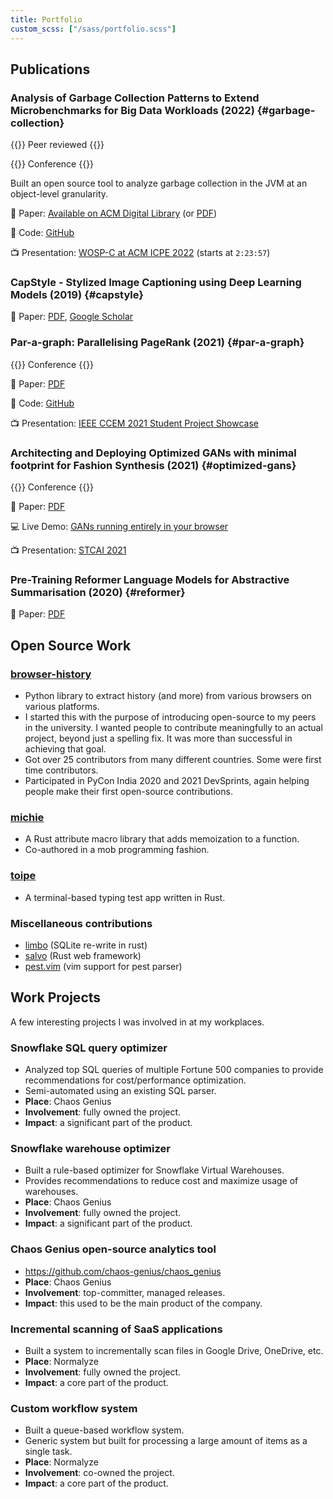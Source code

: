 ```yaml
---
title: Portfolio
custom_scss: ["/sass/portfolio.scss"]
---
```


## Publications

### Analysis of Garbage Collection Patterns to Extend Microbenchmarks for Big Data Workloads (2022) {#garbage-collection}

{{<smalltag>}}
Peer reviewed
{{</smalltag>}}

{{<smalltag>}}
Conference
{{</smalltag>}}

Built an open source tool to analyze garbage collection in the JVM at an object-level granularity.

📜 Paper: [Available on ACM Digital Library](https://dl.acm.org/doi/10.1145/3491204.3527473) (or [PDF](https://research.spec.org/icpe_proceedings/2022/companion/p121.pdf))

💾 Code: [GitHub](https://github.com/metonymic-smokey/JavaGC)

📺 Presentation: [WOSP-C at ACM ICPE 2022](https://youtu.be/qLKYqfniUII?t=8637) (starts at `2:23:57`)

### CapStyle - Stylized Image Captioning using Deep Learning Models (2019) {#capstyle}

📜 Paper: [PDF](/papers/capstyle.pdf), [Google Scholar](https://scholar.google.com/citations?view_op=view_citation&hl=en&user=aF5ofCgAAAAJ&citation_for_view=aF5ofCgAAAAJ:u-x6o8ySG0sC)

### Par-a-graph: Parallelising PageRank (2021) {#par-a-graph}

{{<smalltag>}}
Conference
{{</smalltag>}}

📜 Paper: [PDF](/papers/par-a-graph.pdf)

💾 Code: [GitHub](https://github.com/metonymic-smokey/par-a-graph)

📺 Presentation: [IEEE CCEM 2021 Student Project Showcase](https://youtu.be/Xl2a8j3zats)

### Architecting and Deploying Optimized GANs with minimal footprint for Fashion Synthesis (2021) {#optimized-gans}

{{<smalltag>}}
Conference
{{</smalltag>}}

📜 Paper: [PDF](/papers/optimized-gans.pdf)

💻 Live Demo: [GANs running entirely in your browser](https://fashion.samyak.me/)

📺 Presentation: [STCAI 2021](https://youtu.be/mHeglPANT7c?t=73)

### Pre-Training Reformer Language Models for Abstractive Summarisation (2020) {#reformer}

📜 Paper: [PDF](/papers/reformer2020.pdf)

## Open Source Work

### [browser-history](https://github.com/browser-history/browser-history)

- Python library to extract history (and more) from various browsers on various platforms.
- I started this with the purpose of introducing open-source to my peers in the university. I wanted people to contribute meaningfully to an actual project, beyond just a spelling fix. It was more than successful in achieving that goal.
- Got over 25 contributors from many different countries. Some were first time contributors.
- Participated in PyCon India 2020 and 2021 DevSprints, again helping people make their first open-source contributions.

### [michie](https://github.com/mobusoperandi/michie)

- A Rust attribute macro library that adds memoization to a function.
- Co-authored in a mob programming fashion.

### [toipe](https://github.com/Samyak2/toipe)

- A terminal-based typing test app written in Rust.

### Miscellaneous contributions

- [limbo](https://github.com/tursodatabase/limbo/pulls?q=is:pr+author:Samyak2) (SQLite re-write in rust)
- [salvo](https://github.com/salvo-rs/salvo/pulls?q=+is:pr+author:Samyak2) (Rust web framework)
- [pest.vim](https://github.com/pest-parser/pest.vim/pulls?q=is:pr+author:Samyak2) (vim support for pest parser)

## Work Projects

A few interesting projects I was involved in at my workplaces.

### Snowflake SQL query optimizer

- Analyzed top SQL queries of multiple Fortune 500 companies to provide recommendations for cost/performance optimization.
- Semi-automated using an existing SQL parser.
- **Place**: Chaos Genius
- **Involvement**: fully owned the project.
- **Impact**: a significant part of the product.

### Snowflake warehouse optimizer

- Built a rule-based optimizer for Snowflake Virtual Warehouses.
- Provides recommendations to reduce cost and maximize usage of warehouses.
- **Place**: Chaos Genius
- **Involvement**: fully owned the project.
- **Impact**: a significant part of the product.

### Chaos Genius open-source analytics tool

- https://github.com/chaos-genius/chaos_genius
- **Place**: Chaos Genius
- **Involvement**: top-committer, managed releases.
- **Impact**: this used to be the main product of the company.

### Incremental scanning of SaaS applications

- Built a system to incrementally scan files in Google Drive, OneDrive, etc.
- **Place**: Normalyze
- **Involvement**: fully owned the project.
- **Impact**: a core part of the product.

### Custom workflow system

- Built a queue-based workflow system.
- Generic system but built for processing a large amount of items as a single task.
- **Place**: Normalyze
- **Involvement**: co-owned the project.
- **Impact**: a core part of the product.
